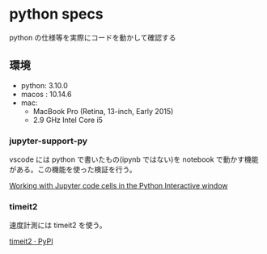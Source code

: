 # python specs

python の仕様等を実際にコードを動かして確認する

## 環境

- python: 3.10.0
- macos : 10.14.6
- mac:
  - MacBook Pro (Retina, 13-inch, Early 2015)
  - 2.9 GHz Intel Core i5

### jupyter-support-py

vscode には python で書いたもの(ipynb ではない)を notebook で動かす機能がある。この機能を使った検証を行う。

[Working with Jupyter code cells in the Python Interactive window](https://code.visualstudio.com/docs/python/jupyter-support-py)

### timeit2

速度計測には timeit2 を使う。

[timeit2 · PyPI](https://pypi.org/project/timeit2/)
